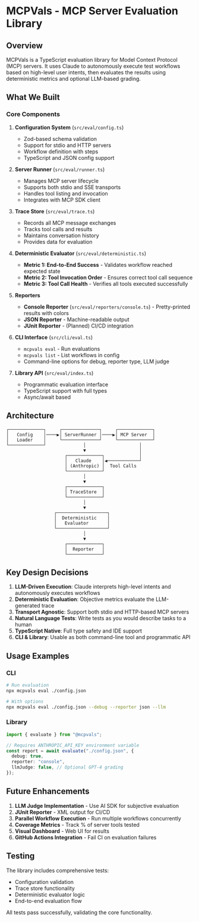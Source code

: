 # MCPVals - MCP Server Evaluation Library

## Overview

MCPVals is a TypeScript evaluation library for Model Context Protocol (MCP) servers. It uses Claude to autonomously execute test workflows based on high-level user intents, then evaluates the results using deterministic metrics and optional LLM-based grading.

## What We Built

### Core Components

1. **Configuration System** (`src/eval/config.ts`)
   - Zod-based schema validation
   - Support for stdio and HTTP servers
   - Workflow definition with steps
   - TypeScript and JSON config support

2. **Server Runner** (`src/eval/runner.ts`)
   - Manages MCP server lifecycle
   - Supports both stdio and SSE transports
   - Handles tool listing and invocation
   - Integrates with MCP SDK client

3. **Trace Store** (`src/eval/trace.ts`)
   - Records all MCP message exchanges
   - Tracks tool calls and results
   - Maintains conversation history
   - Provides data for evaluation

4. **Deterministic Evaluator** (`src/eval/deterministic.ts`)
   - **Metric 1: End-to-End Success** - Validates workflow reached expected state
   - **Metric 2: Tool Invocation Order** - Ensures correct tool call sequence
   - **Metric 3: Tool Call Health** - Verifies all tools executed successfully

5. **Reporters**
   - **Console Reporter** (`src/eval/reporters/console.ts`) - Pretty-printed results with colors
   - **JSON Reporter** - Machine-readable output
   - **JUnit Reporter** - (Planned) CI/CD integration

6. **CLI Interface** (`src/cli/eval.ts`)
   - `mcpvals eval` - Run evaluations
   - `mcpvals list` - List workflows in config
   - Command-line options for debug, reporter type, LLM judge

7. **Library API** (`src/eval/index.ts`)
   - Programmatic evaluation interface
   - TypeScript support with full types
   - Async/await based

## Architecture

```
┌─────────────┐     ┌──────────────┐     ┌─────────────┐
│   Config    │────▶│ ServerRunner │────▶│ MCP Server  │
│   Loader    │     └──────────────┘     └─────────────┘
└─────────────┘              │                    │
                             ▼                    │
                      ┌─────────────┐             │
                      │   Claude    │◀────────────┘
                      │ (Anthropic) │  Tool Calls
                      └─────────────┘
                             │
                             ▼
                      ┌─────────────┐
                      │ TraceStore  │
                      └─────────────┘
                             │
                             ▼
                  ┌───────────────────┐
                  │  Deterministic    │
                  │   Evaluator       │
                  └───────────────────┘
                             │
                             ▼
                      ┌─────────────┐
                      │  Reporter   │
                      └─────────────┘
```

## Key Design Decisions

1. **LLM-Driven Execution**: Claude interprets high-level intents and autonomously executes workflows
2. **Deterministic Evaluation**: Objective metrics evaluate the LLM-generated trace
3. **Transport Agnostic**: Support both stdio and HTTP-based MCP servers
4. **Natural Language Tests**: Write tests as you would describe tasks to a human
5. **TypeScript Native**: Full type safety and IDE support
6. **CLI & Library**: Usable as both command-line tool and programmatic API

## Usage Examples

### CLI

```bash
# Run evaluation
npx mcpvals eval ./config.json

# With options
npx mcpvals eval ./config.json --debug --reporter json --llm
```

### Library

```typescript
import { evaluate } from "@mcpvals";

// Requires ANTHROPIC_API_KEY environment variable
const report = await evaluate("./config.json", {
  debug: true,
  reporter: "console",
  llmJudge: false, // Optional GPT-4 grading
});
```

## Future Enhancements

1. **LLM Judge Implementation** - Use AI SDK for subjective evaluation
2. **JUnit Reporter** - XML output for CI/CD
3. **Parallel Workflow Execution** - Run multiple workflows concurrently
4. **Coverage Metrics** - Track % of server tools tested
5. **Visual Dashboard** - Web UI for results
6. **GitHub Actions Integration** - Fail CI on evaluation failures

## Testing

The library includes comprehensive tests:

- Configuration validation
- Trace store functionality
- Deterministic evaluator logic
- End-to-end evaluation flow

All tests pass successfully, validating the core functionality.
